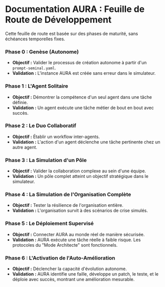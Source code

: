 # Documentation AURA : Feuille de Route de Développement

Cette feuille de route est basée sur des phases de maturité, sans échéances temporelles fixes.

### Phase 0 : Genèse (Autonome)
-   **Objectif :** Valider le processus de création autonome à partir d'un `prompt-seminal.yaml`.
-   **Validation :** L'instance AURA est créée sans erreur dans le simulateur.

### Phase 1 : L'Agent Solitaire
-   **Objectif :** Démontrer la compétence d'un seul agent dans une tâche définie.
-   **Validation :** Un agent exécute une tâche métier de bout en bout avec succès.

### Phase 2 : Le Duo Collaboratif
-   **Objectif :** Établir un workflow inter-agents.
-   **Validation :** L'action d'un agent déclenche une tâche pertinente chez un autre agent.

### Phase 3 : La Simulation d'un Pôle
-   **Objectif :** Valider la collaboration complexe au sein d'une équipe.
-   **Validation :** Un pôle complet atteint un objectif stratégique dans le simulateur.

### Phase 4 : La Simulation de l'Organisation Complète
-   **Objectif :** Tester la résilience de l'organisation entière.
-   **Validation :** L'organisation survit à des scénarios de crise simulés.

### Phase 5 : Le Déploiement Supervisé
-   **Objectif :** Connecter AURA au monde réel de manière sécurisée.
-   **Validation :** AURA exécute une tâche réelle à faible risque. Les protocoles du "Mode Architecte" sont fonctionnels.

### Phase 6 : L'Activation de l'Auto-Amélioration
-   **Objectif :** Déclencher la capacité d'évolution autonome.
-   **Validation :** AURA identifie une faille, développe un patch, le teste, et le déploie avec succès, montrant une amélioration mesurable.
